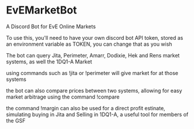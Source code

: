 # EvEMarketBot
A Discord Bot for EvE Online Markets

To use this, you'll need to have your own discord bot API token, stored as an environment variable as TOKEN, you can change that as you wish

The bot can query Jita, Perimeter, Amarr, Dodixie, Hek and Rens market systems, as well the 1DQ1-A Market

using commands such as !jita <item> or !perimeter <item> will give market for <item> at those systems
	
the bot can also compare prices between two systems, allowing for easy market arbitrage using the command !compare <system1> <system2> <item>
	
the command !margin <item> can also be used for a direct profit estinate, simulating buying in Jita and Selling in 1DQ1-A, a useful tool for members of the GSF
